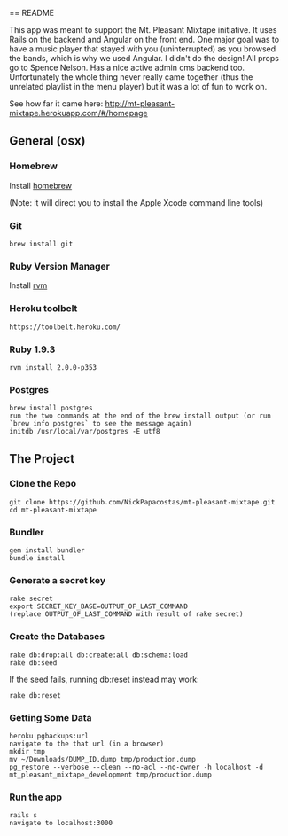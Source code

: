 == README

This app was meant to support the Mt. Pleasant Mixtape initiative. It uses Rails on the backend and Angular on the front end. One major goal was to have a music player that stayed with you (uninterrupted) as you browsed the bands, which is why we used Angular. I didn't do the design! All props go to Spence Nelson. Has a nice active admin cms backend too. Unfortunately the whole thing never really came together (thus the unrelated playlist in the menu player) but it was a lot of fun to work on. 

See how far it came here: http://mt-pleasant-mixtape.herokuapp.com/#/homepage



General (osx)
---------------------

### Homebrew
  Install [homebrew](http://mxcl.github.io/homebrew/)

  (Note: it will direct you to install the Apple Xcode command line tools)

### Git
    brew install git


### Ruby Version Manager
  Install [rvm](https://rvm.io/)

### Heroku toolbelt
    https://toolbelt.heroku.com/

### Ruby 1.9.3
    rvm install 2.0.0-p353

### Postgres
    brew install postgres
    run the two commands at the end of the brew install output (or run `brew info postgres` to see the message again)
    initdb /usr/local/var/postgres -E utf8


The Project
-----------------

### Clone the Repo
    git clone https://github.com/NickPapacostas/mt-pleasant-mixtape.git
    cd mt-pleasant-mixtape

### Bundler
    gem install bundler
    bundle install

### Generate a secret key
    rake secret
    export SECRET_KEY_BASE=OUTPUT_OF_LAST_COMMAND
    (replace OUTPUT_OF_LAST_COMMAND with result of rake secret)


### Create the Databases

    rake db:drop:all db:create:all db:schema:load
    rake db:seed

If the seed fails, running db:reset instead may work:

    rake db:reset


### Getting Some Data
    heroku pgbackups:url
    navigate to the that url (in a browser)
    mkdir tmp
    mv ~/Downloads/DUMP_ID.dump tmp/production.dump
    pg_restore --verbose --clean --no-acl --no-owner -h localhost -d mt_pleasant_mixtape_development tmp/production.dump

### Run the app
    rails s
    navigate to localhost:3000
